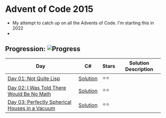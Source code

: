 # Advent of Code 2015
- My attempt to catch up on all the Advents of Code. I'm starting this in 2022 
- 

## Progression:  ![Progress](https://progress-bar.dev/3/?scale=25&title=projects&width=240&suffix=/25)


| Day                                                          | C#                            | Stars |  Solution Description |
| ------------------------------------------------------------ | ----------------------------- | ----- | -------------------- |
| [Day 01:  Not Quite Lisp](https://adventofcode.com/2015/day/1) | [Solution](./Day01/Program.c) | :star::star: |
| [Day 02:  I Was Told There Would Be No Math](https://adventofcode.com/2015/day/2) | [Solution](./Day02/Program.c) | :star::star: |
| [Day 03:  Perfectly Spherical Houses in a Vacuum](https://adventofcode.com/2015/day/3) | [Solution](./Day03/Program.c) | :star::star: |
